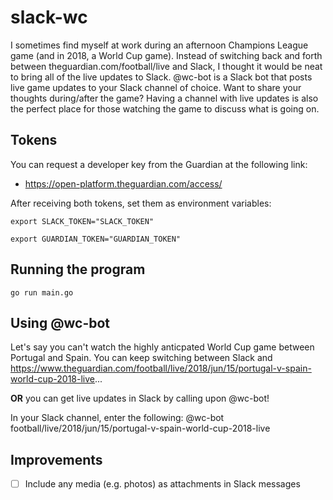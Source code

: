 # slack-wc
I sometimes find myself at work during an afternoon Champions League game (and in 2018, a World Cup game). Instead of switching back and forth between theguardian.com/football/live and Slack, I thought it would be neat to bring all of the live updates to Slack. @wc-bot is a Slack bot that posts live game updates to your Slack channel of choice. Want to share your thoughts during/after the game? Having a channel with live updates is also the perfect place for those watching the game to discuss what is going on.

## Tokens
You can request a developer key from the Guardian at the following link:

* https://open-platform.theguardian.com/access/

After receiving both tokens, set them as environment variables:

```
export SLACK_TOKEN="SLACK_TOKEN"

export GUARDIAN_TOKEN="GUARDIAN_TOKEN"
```

## Running the program
```
go run main.go
```

## Using @wc-bot
Let's say you can't watch the highly anticpated World Cup game between Portugal and Spain. You can keep switching between Slack and https://www.theguardian.com/football/live/2018/jun/15/portugal-v-spain-world-cup-2018-live...

**OR** you can get live updates in Slack by calling upon @wc-bot!

In your Slack channel, enter the following: @wc-bot football/live/2018/jun/15/portugal-v-spain-world-cup-2018-live

## Improvements
- [ ] Include any media (e.g. photos) as attachments in Slack messages